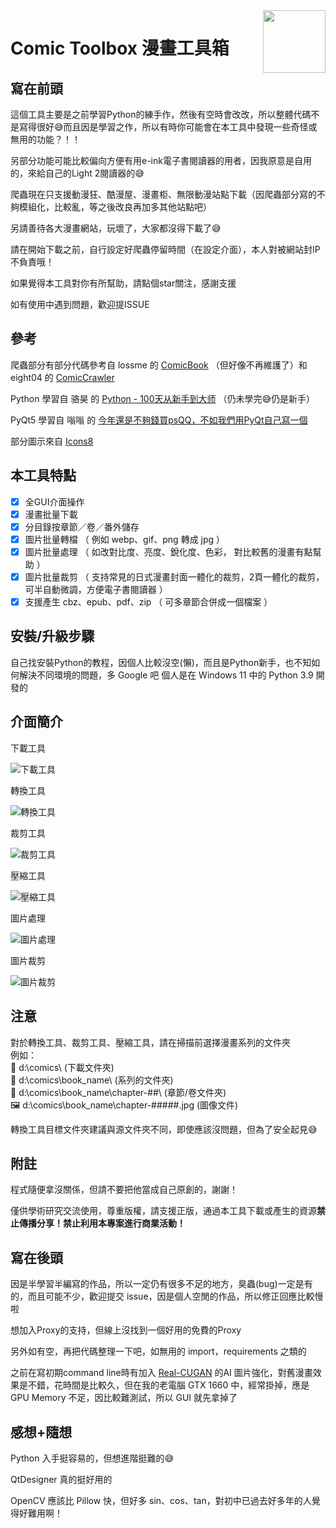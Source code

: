<img src="uis/resources/icon.png" align="right" width="100"/>

# Comic Toolbox 漫畫工具箱

## 寫在前頭

這個工具主要是之前學習Python的練手作，然後有空時會改改，所以整體代碼不是寫得很好😅而且因是學習之作，所以有時你可能會在本工具中發現一些奇怪或無用的功能？！！

另部分功能可能比較偏向方便有用e-ink電子書閱讀器的用者，因我原意是自用的，來給自己的Light 2閱讀器的😅

爬蟲現在只支援動漫狂、酷漫屋、漫畫柜、無限動漫站點下載（因爬蟲部分寫的不夠模組化，比較亂，等之後改良再加多其他站點吧）

另請善待各大漫畫網站，玩壞了，大家都沒得下載了😅

請在開始下載之前，自行設定好爬蟲停留時間（在設定介面），本人對被網站封IP不負責哦！

如果覺得本工具對你有所幫助，請點個star關注，感謝支援

如有使用中遇到問題，歡迎提ISSUE

## 參考

爬蟲部分有部分代碼參考自 lossme 的 [ComicBook](https://github.com/lossme/ComicBook) （但好像不再維護了）和 eight04 的 [ComicCrawler](https://github.com/eight04/ComicCrawler)

Python 學習自 骆昊 的 [Python - 100天从新手到大师](https://github.com/jackfrued/Python-100-Days) （仍未學完😅仍是新手）

PyQt5 學習自 嗡嗡 的 [今年還是不夠錢買psQQ，不如我們用PyQt自己寫一個](https://www.wongwonggoods.com/category/portfolio/13th_ironman/)

部分圖示來自 [Icons8](https://icons8.com/icon/set/show/ios-glyphs)

## 本工具特點

- [x] 全GUI介面操作
- [x] 漫畫批量下載
- [x] 分目錄按章節／卷／番外儲存
- [x] 圖片批量轉檔 （ 例如 webp、gif、png 轉成 jpg ）
- [x] 圖片批量處理 （ 如改對比度、亮度、銳化度、色彩， 對比較舊的漫畫有點幫助 ）
- [x] 圖片批量裁剪 （ 支持常見的日式漫畫封面一體化的裁剪，2頁一體化的裁剪，可半自動微調，方便電子書閱讀器 ）
- [x] 支援產生 cbz、epub、pdf、zip （ 可多章節合併成一個檔案 ）

## 安裝/升級步驟

自己找安裝Python的教程，因個人比較沒空(懶)，而且是Python新手，也不知如何解決不同環境的問題，多 Google 吧
個人是在 Windows 11 中的 Python 3.9 開發的

## 介面簡介

下載工具

![下載工具](screenshots/downloader.jpg "下載工具")

轉換工具

![轉換工具](screenshots/converter.jpg "轉換工具")

裁剪工具

![裁剪工具](screenshots/cropper.jpg "裁剪工具")

壓縮工具

![壓縮工具](screenshots/archiver.jpg "壓縮工具")

圖片處理

![圖片處理](screenshots/image_filter.jpg "圖片處理")

圖片裁剪

![圖片裁剪](screenshots/image_cropper.jpg "圖片裁剪")

## 注意

對於轉換工具、裁剪工具、壓縮工具，請在掃描前選擇漫畫系列的文件夾\
例如：\
📁 d:\comics\  (下載文件夾)\
📁 d:\comics\book_name\  (系列的文件夾)\
📁 d:\comics\book_name\chapter-##\  (章節/卷文件夾)\
🖼 d:\comics\book_name\chapter-##\###.jpg  (圖像文件)

轉換工具目標文件夾建議與源文件夾不同，即使應該沒問題，但為了安全起見😅

## 附註

程式隨便拿沒關係，但請不要把他當成自己原創的，謝謝！

僅供學術研究交流使用，尊重版權，請支援正版，通過本工具下載或產生的資源**禁止傳播分享！禁止利用本專案進行商業活動！**

## 寫在後頭

因是半學習半編寫的作品，所以一定仍有很多不足的地方，臭蟲(bug)一定是有的，而且可能不少，歡迎提交 issue，因是個人空閒的作品，所以修正回應比較慢啦

想加入Proxy的支持，但線上沒找到一個好用的免費的Proxy

另外如有空，再把代碼整理一下吧，如無用的 import，requirements 之類的

之前在寫初期command line時有加入 [Real-CUGAN](https://github.com/bilibili/ailab/tree/main/Real-CUGAN) 的AI 圖片強化，對舊漫畫效果是不錯，花時間是比較久，但在我的老電腦 GTX 1660 中，經常掛掉，應是GPU Memory 不足，因比較難測試，所以 GUI 就先拿掉了

## 感想+隨想

Python 入手挺容易的，但想進階挺難的😅

QtDesigner 真的挺好用的

OpenCV 應該比 Pillow 快，但好多 sin、cos、tan，對初中已過去好多年的人覺得好難用啊！